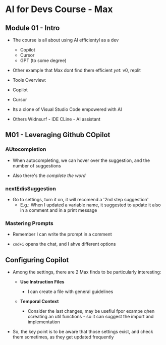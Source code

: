 # AI for Devs Course - Max

## Module 01 - Intro

- The course is all about using AI efficientyl as a dev

  - Copilot
  - Cursor
  - GPT (to some degree)

- Other example that Max dont find them efficient _yet_: v0, replit

- Tools Overview:

- Copilot
- Cursor

- Its a clone of Visual Studio Code empowered with AI

- Others
  Widnsurf - IDE
  CLine - AI assistant

## M01 - Leveraging Github COpilot

### AUtocompletion

- When autocompleting, we can hover over the suggestion, and the number of suggestions

- Also there's the _complete the word_

### nextEdisSuggestion

- Go to settings, turn it on, it will recomend a '2nd step suggestion'
  - E.g.: When I updated a variable name, it suggested to update it also in a comment and in a print message

### Mastering Prompts

- Remember I can write the prompt in a comment

- `cmd+i` opens the chat, and I ahve different options

## Configuring Copilot

- Among the settings, there are 2 Max finds to be particularly interesting:

  - **Use Instruction Files**

    - I can create a file with general guidelines

  - **Temporal Context**
    - Consider the last changes, may be usefiul fpor exampe qhen ccreating an util functions - so it can suggest the import and implementation

- So, the key point is to be aware that those settings exist, and check them sometimes, as they get updated frequently

